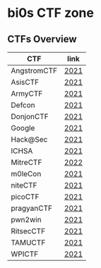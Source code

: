 # bi0s CTF zone
## CTFs Overview 

| CTF           | link                                                         |
|---------------|--------------------------------------------------------------|
| AngstromCTF   | [2021](https://github.com/RanitPradhan/bi0s/tree/master/CTFs/documents/AngstromCTF)|
| AsisCTF       | [2021](https://github.com/RanitPradhan/bi0s/tree/master/CTFs/documents/ASIS)|
| ArmyCTF       | [2021](https://github.com/RanitPradhan/bi0s/tree/master/CTFs/documents/Sainya_Ranakshetram)|
| Defcon        | [2021](https://github.com/RanitPradhan/bi0s/tree/master/CTFs/documents/Defcon)|
| DonjonCTF     | [2021](https://github.com/RanitPradhan/bi0s/tree/master/CTFs/documents/DonjonCTF)|
| Google        | [2021](https://github.com/RanitPradhan/bi0s/tree/master/CTFs/documents/Google)|
| Hack@Sec      | [2021](https://github.com/RanitPradhan/bi0s/tree/master/CTFs/documents/Hack@Sec_21)|
| ICHSA         | [2021](https://github.com/RanitPradhan/bi0s/tree/master/CTFs/documents/ICHSA)
| MitreCTF      | [2022](https://github.com/RanitPradhan/bi0s/tree/master/CTFs/documents/MitreCTF)|
| m0leCon       | [2021](https://github.com/RanitPradhan/bi0s/tree/master/CTFs/documents/m0leCon)|
| niteCTF       | [2021](https://github.com/RanitPradhan/bi0s/tree/master/CTFs/documents/niteCTF)|
| picoCTF       | [2021](https://github.com/RanitPradhan/bi0s/tree/master/CTFs/documents/picoCTF)|
| pragyanCTF    | [2021](https://github.com/RanitPradhan/bi0s/tree/master/CTFs/documents/pragyanCTF)|
| pwn2win       | [2021](https://github.com/RanitPradhan/bi0s/tree/master/CTFs/documents/pwn2win)|
| RitsecCTF     | [2021](https://github.com/RanitPradhan/bi0s/tree/master/CTFs/documents/RitsecCTF)|
| TAMUCTF       | [2021](https://github.com/RanitPradhan/bi0s/tree/master/CTFs/documents/TAMUCTF)|
| WPICTF        | [2021](https://github.com/RanitPradhan/bi0s/tree/master/CTFs/documents/WPICTF)|
